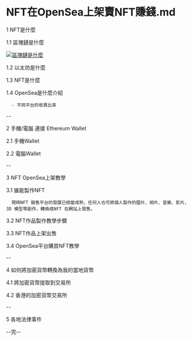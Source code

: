 

# NFT在OpenSea上架賣NFT賺錢.md


1 NFT是什麼
  
  
  1.1  區塊鏈是什麼
  
   [![區塊鏈是什麼](https://img.youtube.com/vi/u0paxAJVrNc/0.jpg)](https://www.youtube.com/watch?v=u0paxAJVrNc?t=204)
  
  1.2 以太坊是什麼
  
  1.3 NFT是什麼
  
  1.4 OpenSea是什麼介紹
  
      - 不同平台的收貴比率

--

2 手機/電腦 連接 Ethereum Wallet

  2.1 手機Wallet
  
  2.2 電腦Wallet

--

3 NFT OpenSea上架教學

  3.1 誰能製作NFT
  
      現時NFT 銷售平台的發展已相當成熟，任何人也可將個人製作的圖片、相片、音樂、影片、3D 模型等創作，轉換成NFT 在網站上發售。

  3.2 NFT作品製作教學步驟
  
  3.3 NFT作品上架出售
  
  3.4 OpenSea平台購買NFT教學

--

4 如何將加密貨幣轉換為我的當地貨幣
  
  4.1 將加密貨幣提取到交易所
  
  4.2 香港的加密貨幣交易所

--

5 各地法律事件


--完--
